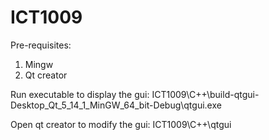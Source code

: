 # ICT1009

Pre-requisites:
1. Mingw
2. Qt creator


Run executable <at location below> to display the gui:
ICT1009\C++\build-qtgui-Desktop_Qt_5_14_1_MinGW_64_bit-Debug\qtgui.exe

Open qt creator <at location below> to modify the gui:
ICT1009\C++\qtgui
